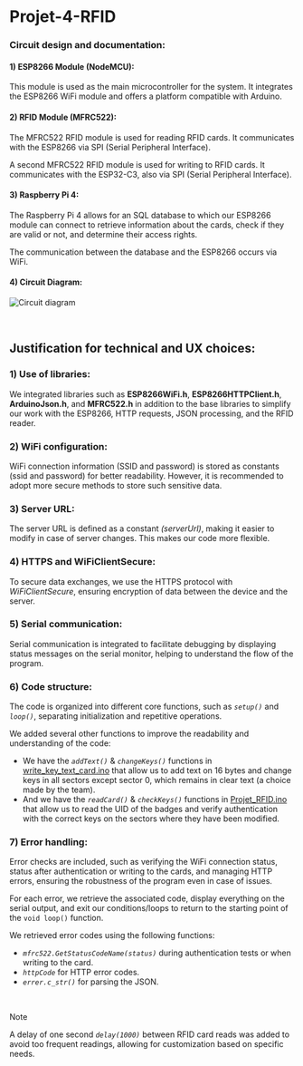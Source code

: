 # Projet-4-RFID

### Circuit design and documentation:

#### 1) ESP8266 Module (NodeMCU):

This module is used as the main microcontroller for the system. It integrates the ESP8266 WiFi module and offers a platform compatible with Arduino.

#### 2) RFID Module (MFRC522):

The MFRC522 RFID module is used for reading RFID cards. It communicates with the ESP8266 via SPI (Serial Peripheral Interface).

A second MFRC522 RFID module is used for writing to RFID cards. It communicates with the ESP32-C3, also via SPI (Serial Peripheral Interface).

#### 3) Raspberry Pi 4:

The Raspberry Pi 4 allows for an SQL database to which our ESP8266 module can connect to retrieve information about the cards, check if they are valid or not, and determine their access rights.

The communication between the database and the ESP8266 occurs via WiFi.

#### 4) Circuit Diagram:

![Circuit diagram](https://github.com/SebastienCherki/Projet-4-RFID/blob/main/dependencies/Schema_ESP32_RC522.png)

<br>

## Justification for technical and UX choices:

### 1) Use of libraries:

We integrated libraries such as **ESP8266WiFi.h**, **ESP8266HTTPClient.h**, **ArduinoJson.h**, and **MFRC522.h** in addition to the base libraries to simplify our work with the ESP8266, HTTP requests, JSON processing, and the RFID reader.

### 2) WiFi configuration:

WiFi connection information (SSID and password) is stored as constants (ssid and password) for better readability. However, it is recommended to adopt more secure methods to store such sensitive data.

### 3) Server URL:

The server URL is defined as a constant _(serverUrl)_, making it easier to modify in case of server changes. This makes our code more flexible.

### 4) HTTPS and WiFiClientSecure:

To secure data exchanges, we use the HTTPS protocol with _WiFiClientSecure_, ensuring encryption of data between the device and the server.

### 5) Serial communication:

Serial communication is integrated to facilitate debugging by displaying status messages on the serial monitor, helping to understand the flow of the program.

### 6) Code structure:

The code is organized into different core functions, such as _`setup()`_ and _`loop()`_, separating initialization and repetitive operations.

We added several other functions to improve the readability and understanding of the code:
- We have the _`addText()`_ & _`changeKeys()`_ functions in [write_key_text_card.ino](src/write_key_text_card.ino) that allow us to add text on 16 bytes and change keys in all sectors except sector 0, which remains in clear text (a choice made by the team).
- And we have the _`readCard()`_ & _`checkKeys()`_ functions in [Projet_RFID.ino](src/Projet_RFID.ino) that allow us to read the UID of the badges and verify authentication with the correct keys on the sectors where they have been modified.

### 7) Error handling:

Error checks are included, such as verifying the WiFi connection status, status after authentication or writing to the cards, and managing HTTP errors, ensuring the robustness of the program even in case of issues.

For each error, we retrieve the associated code, display everything on the serial output, and exit our conditions/loops to return to the starting point of the `void loop()` function.

We retrieved error codes using the following functions:
- _`mfrc522.GetStatusCodeName(status)`_ during authentication tests or when writing to the card.
- _`httpCode`_ for HTTP error codes.
- _`errer.c_str()`_ for parsing the JSON.

<br>

> [!NOTE]
> A delay of one second _`delay(1000)`_ between RFID card reads was added to avoid too frequent readings, allowing for customization based on specific needs.
